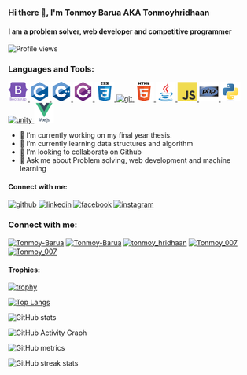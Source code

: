 ### Hi there 👋, I'm Tonmoy Barua AKA Tonmoyhridhaan
#### I am a problem solver, web developer and competitive programmer

![Profile views](https://gpvc.arturio.dev/Tonmoyhridhaan)  

<h3 align="left">Languages and Tools:</h3>
<p align="left"> <a href="https://getbootstrap.com" target="_blank" rel="noreferrer"> <img src="https://raw.githubusercontent.com/devicons/devicon/master/icons/bootstrap/bootstrap-plain-wordmark.svg" alt="bootstrap" width="40" height="40"/> </a> <a href="https://www.cprogramming.com/" target="_blank" rel="noreferrer"> <img src="https://raw.githubusercontent.com/devicons/devicon/master/icons/c/c-original.svg" alt="c" width="40" height="40"/> </a> <a href="https://www.w3schools.com/cpp/" target="_blank" rel="noreferrer"> <img src="https://raw.githubusercontent.com/devicons/devicon/master/icons/cplusplus/cplusplus-original.svg" alt="cplusplus" width="40" height="40"/> </a> <a href="https://www.w3schools.com/cs/" target="_blank" rel="noreferrer"> <img src="https://raw.githubusercontent.com/devicons/devicon/master/icons/csharp/csharp-original.svg" alt="csharp" width="40" height="40"/> </a> <a href="https://www.w3schools.com/css/" target="_blank" rel="noreferrer"> <img src="https://raw.githubusercontent.com/devicons/devicon/master/icons/css3/css3-original-wordmark.svg" alt="css3" width="40" height="40"/> </a> <a href="https://git-scm.com/" target="_blank" rel="noreferrer"> <img src="https://www.vectorlogo.zone/logos/git-scm/git-scm-icon.svg" alt="git" width="40" height="40"/> </a> <a href="https://www.w3.org/html/" target="_blank" rel="noreferrer"> <img src="https://raw.githubusercontent.com/devicons/devicon/master/icons/html5/html5-original-wordmark.svg" alt="html5" width="40" height="40"/> </a> <a href="https://www.java.com" target="_blank" rel="noreferrer"> <img src="https://raw.githubusercontent.com/devicons/devicon/master/icons/java/java-original.svg" alt="java" width="40" height="40"/> </a> <a href="https://developer.mozilla.org/en-US/docs/Web/JavaScript" target="_blank" rel="noreferrer"> <img src="https://raw.githubusercontent.com/devicons/devicon/master/icons/javascript/javascript-original.svg" alt="javascript" width="40" height="40"/> </a> <a href="https://www.php.net" target="_blank" rel="noreferrer"> <img src="https://raw.githubusercontent.com/devicons/devicon/master/icons/php/php-original.svg" alt="php" width="40" height="40"/> </a> <a href="https://www.python.org" target="_blank" rel="noreferrer"> <img src="https://raw.githubusercontent.com/devicons/devicon/master/icons/python/python-original.svg" alt="python" width="40" height="40"/> </a> <a href="https://unity.com/" target="_blank" rel="noreferrer"> <img src="https://www.vectorlogo.zone/logos/unity3d/unity3d-icon.svg" alt="unity" width="40" height="40"/> </a> <a href="https://vuejs.org/" target="_blank" rel="noreferrer"> <img src="https://raw.githubusercontent.com/devicons/devicon/master/icons/vuejs/vuejs-original-wordmark.svg" alt="vuejs" width="40" height="40"/> </a> </p>




- 🔭 I’m currently working on my final year thesis. 
- 🌱 I’m currently learning data structures and algorithm 
- 👯 I’m looking to collaborate on Github 
- 💬 Ask me about Problem solving, web development and machine learning 

#### Connect with me:
[<img src='https://cdn.jsdelivr.net/npm/simple-icons@3.0.1/icons/github.svg' alt='github' height='40'>](https://github.com/Tonmoyhridhaan)  [<img src='https://cdn.jsdelivr.net/npm/simple-icons@3.0.1/icons/linkedin.svg' alt='linkedin' height='40'>](https://www.linkedin.com/in/tonmoy-barua-//)  [<img src='https://cdn.jsdelivr.net/npm/simple-icons@3.0.1/icons/facebook.svg' alt='facebook' height='40'>](https://www.facebook.com/tonmoyhridhan.hridhan)  [<img src='https://cdn.jsdelivr.net/npm/simple-icons@3.0.1/icons/instagram.svg' alt='instagram' height='40'>](https://www.instagram.com/tonmoy_hridhaan/)  

<h3 align="left">Connect with me:</h3>
<p align="left">
<a href="https://linkedin.com/in/tonmoy-barua-" target="blank"><img align="center" src="https://raw.githubusercontent.com/rahuldkjain/github-profile-readme-generator/master/src/images/icons/Social/linked-in-alt.svg" alt="Tonmoy-Barua" height="30" width="40" /></a>
<a href="https://stackoverflow.com/users/11149551/tonmoy-barua" target="blank"><img align="center" src="https://raw.githubusercontent.com/rahuldkjain/github-profile-readme-generator/master/src/images/icons/Social/stack-overflow.svg" alt="Tonmoy-Barua" height="30" width="40" /></a>
<a href="https://instagram.com/tonmoy_hridhaan" target="blank"><img align="center" src="https://raw.githubusercontent.com/rahuldkjain/github-profile-readme-generator/master/src/images/icons/Social/instagram.svg" alt="tonmoy_hridhaan" height="30" width="40" /></a>
<a href="https://codeforces.com/profile/Tonmoy_007" target="blank"><img align="center" src="https://raw.githubusercontent.com/rahuldkjain/github-profile-readme-generator/master/src/images/icons/Social/codeforces.svg" alt="Tonmoy_007" height="30" width="40" /></a>
 <a href="https://codeforces.com/profile/Tonmoy_007" target="blank"><img align="center" src="https://raw.githubusercontent.com/rahuldkjain/github-profile-readme-generator/master/src/images/icons/Social/facebook.svg" alt="Tonmoy_007" height="30" width="40" /></a>
  
<!-- <a href="https://www.codechef.com/users/rakibulhossain" target="blank"><img align="center" src="https://cdn.jsdelivr.net/npm/simple-icons@3.1.0/icons/codechef.svg" alt="rakibulhossain" height="30" width="40" /></a>
<a href="https://www.topcoder.com/members/rakibul_hossain" target="blank"><img align="center" src="https://raw.githubusercontent.com/rahuldkjain/github-profile-readme-generator/master/src/images/icons/Social/topcoder.svg" alt="rakibul_hossain" height="30" width="40" /></a>
</p> -->


#### Trophies:
[![trophy](https://github-profile-trophy.vercel.app/?username=Tonmoyhridhaan)](https://github.com/ryo-ma/github-profile-trophy)

[![Top Langs](https://github-readme-stats.vercel.app/api/top-langs/?username=Tonmoyhridhaan)](https://github.com/anuraghazra/github-readme-stats)

![GitHub stats](https://github-readme-stats.vercel.app/api?username=Tonmoyhridhaan&show_icons=true)  

![GitHub Activity Graph](https://activity-graph.herokuapp.com/graph?username=Tonmoyhridhaan)  

![GitHub metrics](https://metrics.lecoq.io/Tonmoyhridhaan)  

![GitHub streak stats](https://github-readme-streak-stats.herokuapp.com/?user=Tonmoyhridhaan)  



